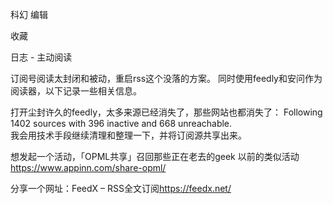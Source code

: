 科幻
编辑


收藏




日志 - 主动阅读

订阅号阅读太封闭和被动，重启rss这个没落的方案。
同时使用feedly和安问作为阅读器，以下记录一些相关信息。

打开尘封许久的feedly，太多来源已经消失了，那些网站也都消失了：
Following 1402 sources with 396 inactive and 668 unreachable.  
我会用技术手段继续清理和整理一下，并将订阅源共享出来。

想发起一个活动，「OPML共享」召回那些正在老去的geek
以前的类似活动<https://www.appinn.com/share-opml/>

分享一个网址：FeedX – RSS全文订阅<https://feedx.net/>
